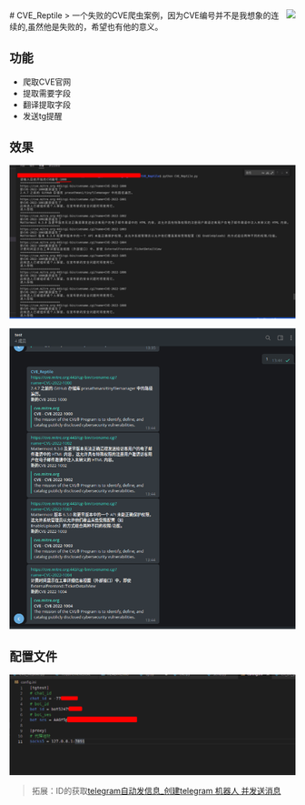 <img align="right" src="https://visitor-badge.laobi.icu/badge?page_id=gitlxl.cve_reptile">
# CVE_Reptile
> 一个失败的CVE爬虫案例，因为CVE编号并不是我想象的连续的,虽然他是失败的，希望也有他的意义。

## 功能
- 爬取CVE官网
- 提取需要字段
- 翻译提取字段
- 发送tg提醒

## 效果
![效果1](./img/xg1.png)

![效果2](./img/xg2.png)

## 配置文件

![配置文件](./img/config.png)

> 拓展：ID的获取[telegram自动发信息_创建telegram 机器人 并发送消息](https://blog.csdn.net/weixin_36073714/article/details/113545113?ops_request_misc=%257B%2522request%255Fid%2522%253A%2522164818932216782246454520%2522%252C%2522scm%2522%253A%252220140713.130102334.pc%255Fall.%2522%257D&request_id=164818932216782246454520&biz_id=0&utm_medium=distribute.pc_search_result.none-task-blog-2~all~first_rank_ecpm_v1~rank_v31_ecpm-1-113545113.142%5Ev5%5Epc_search_result_cache,143%5Ev6%5Eregister&utm_term=telegram%E6%9C%BA%E5%99%A8%E4%BA%BA%E8%AE%BE%E7%BD%AE%E8%87%AA%E5%8A%A8%E5%9B%9E%E5%A4%8D&spm=1018.2226.3001.4187)
